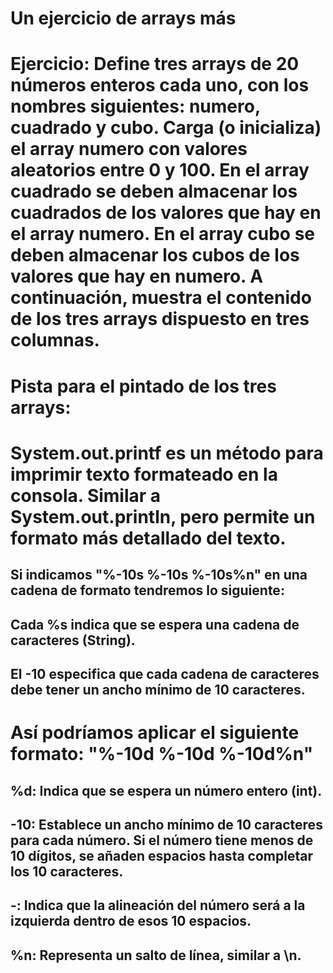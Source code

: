 # Un ejercicio de arrays más

# Ejercicio: Define tres arrays de 20 números enteros cada uno, con los nombres siguientes: numero, cuadrado y cubo. Carga (o inicializa) el array numero con valores aleatorios entre 0 y 100. En el array cuadrado se deben almacenar los cuadrados de los valores que hay en el array numero. En el array cubo se deben almacenar los cubos de los valores que hay en numero. A continuación, muestra el contenido de los tres arrays dispuesto en tres columnas.


# Pista para el pintado de los tres arrays:

# System.out.printf es un método para imprimir texto formateado en la consola. Similar a System.out.println, pero permite un formato más detallado del texto.

## Si indicamos "%-10s %-10s %-10s%n" en una cadena de formato tendremos lo siguiente:

## Cada %s indica que se espera una cadena de caracteres (String). 
## El -10 especifica que cada cadena de caracteres debe tener un ancho mínimo de 10 caracteres.

# Así podríamos aplicar el siguiente formato: "%-10d %-10d %-10d%n"

## %d: Indica que se espera un número entero (int).
## -10: Establece un ancho mínimo de 10 caracteres para cada número. Si el número tiene menos de 10 dígitos, se añaden espacios hasta completar los 10 caracteres.
## -: Indica que la alineación del número será a la izquierda dentro de esos 10 espacios.
## %n: Representa un salto de línea, similar a \n.
